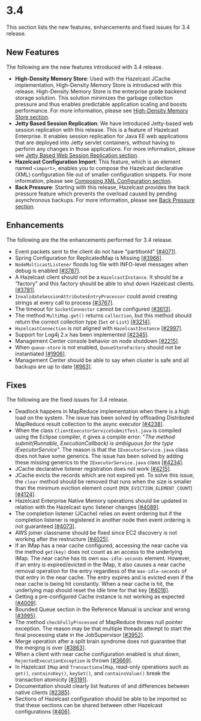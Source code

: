 

# 3.4

This section lists the new features, enhancements and fixed issues for 3.4 release.


## New Features

The following are the new features introduced with 3.4 release.

- **High-Density Memory Store**: Used with the Hazelcast JCache implementation, High-Density Memory Store is introduced with this release. High-Density Memory Store is the enterprise grade backend storage solution. This solution minimizes the garbage collection pressure and thus enables predictable application scaling and boosts performance. For more information, please see [High-Density Memory Store section](http://docs.hazelcast.org/docs/3.4/manual/html-single/hazelcast-documentation.html#high-density-memory-store).
- **Jetty Based Session Replication**: We have introduced Jetty-based web session replication with this release. This is a feature of Hazelcast Enterprise. It enables session replication for Java EE web applications that are deployed into Jetty servlet containers, without having to perform any changes in those applications. For more information, please see [Jetty Based Web Session Replication section](http://docs.hazelcast.org/docs/3.4/manual/html-single/hazelcast-documentation.html#jetty-based-web-session-replication).
- **Hazelcast Configuration Import**: This feature, which is an element named `<import>`, enables you to compose the Hazelcast declarative (XML) configuration file out of smaller configuration snippets. For more information, please see [Composing XML Configuration section](http://docs.hazelcast.org/docs/3.4/manual/html-single/hazelcast-documentation.html#composing-xml-configuration).
- **Back Pressure**: Starting with this release, Hazelcast provides the back pressure feature which prevents the overload caused by pending asynchronous backups. For more information, please see [Back Pressure section](http://docs.hazelcast.org/docs/3.4/manual/html-single/hazelcast-documentation.html#back-pressure).

## Enhancements

The following are the the enhancements performed for 3.4 release.

- Event packets sent to the client do not have "partitionId" [[#4071]](https://github.com/hazelcast/hazelcast/issues/4071).
- Spring Configuration for ReplicatedMap is Missing [[#3966]](https://github.com/hazelcast/hazelcast/issues/3966).
- `NodeMulticastListener` floods log file with INFO-level messages when debug is enabled [[#3787]](https://github.com/hazelcast/hazelcast/issues/3787).
- A Hazelcast client should not be a `HazelcastInstance`. It should be a "factory" and this factory should be able to shut down Hazelcast clients. [[#3781]](https://github.com/hazelcast/hazelcast/issues/3781).
- `InvalidateSessionAttributesEntryProcessor` could avoid creating strings at every call to process [[#3767]](https://github.com/hazelcast/hazelcast/issues/3767).
- The timeout for `SocketConnector` cannot be configured [[#3613]](https://github.com/hazelcast/hazelcast/issues/3613).
- The method `MultiMap.get()` returns `collection`, but this method should return the correct collection type (`Set` or `List`) [[#3214]](https://github.com/hazelcast/hazelcast/issues/3214).
- `HazelcastConnection` is not aligned with `HazelcastInstance` [[#2997]](https://github.com/hazelcast/hazelcast/issues/2997).
- Support for Log4j 2.x has been implemented [[#2345]](https://github.com/hazelcast/hazelcast/issues/2345).
- Management Center console behavior on node shutdown [[#2215]](https://github.com/hazelcast/hazelcast/issues/2215).
- When `queue-store` is not enabled, `QueueStoreFactory` should not be instantiated [[#1906]](https://github.com/hazelcast/hazelcast/issues/1906).
- Management Center should be able to say when cluster is safe and all backups are up to date [[#963]](https://github.com/hazelcast/hazelcast/issues/963).


## Fixes

The following are the fixed issues for 3.4 release.

- Deadlock happens in MapReduce implementation when there is a high load on the system. The issue has been solved by offloading Distributed MapReduce result collection to the async executor [[#4238]](https://github.com/hazelcast/hazelcast/issues/4238).
- When the class `ClientExecutorServiceSubmitTest.java` is compiled using the Eclipse compiler, it gives a compile error: "*The method submit(Runnable, ExecutionCallback) is ambiguous for the type IExecutorService*". The reason is that the `IExecutorService.java` class does not have some generics. The issue has been solved by adding these missing generics to the `IExecutorService.java` class [[#4234]](https://github.com/hazelcast/hazelcast/issues/4234).
- JCache declarative listener registration does not work [[#4215]](https://github.com/hazelcast/hazelcast/issues/4215).
- JCache evicts the records which are not expired yet. To solve this issue, the `clear` method should be removed that runs when the size is smaller than the minimum eviction element count (`MIN_EVICTION_ELEMENT_COUNT`) [[#4124]](https://github.com/hazelcast/hazelcast/issues/4124).
- Hazelcast Enterprise Native Memory operations should be updated in relation with the Hazelcast sync listener changes [[#4089]](https://github.com/hazelcast/hazelcast/issues/4089).
- The completion listener (JCache) relies on event ordering but if the completion listener is registered in another node then event ordering is not guaranteed [[#4073]](https://github.com/hazelcast/hazelcast/issues/4073).
- AWS joiner classname should be fixed since EC2 discovery is not working after the restructure [[#4025]](https://github.com/hazelcast/hazelcast/issues/4025).
- If an IMap has a near cache configured, accessing the near cache via the method `get(key)` does not count as an access to the underlying IMap. The near cache has its own `max-idle-seconds` element. However, if an entry is expired/evicted in the IMap, it also causes a near cache removal operation for the entry regardless of the `max-idle-seconds` of that entry in the near cache. The entry expires and is evicted even if the near cache is being hit constantly. When a near cache is hit, the underlying map should reset the idle time for that key [[#4016]](https://github.com/hazelcast/hazelcast/issues/4016).
- Getting a pre-configured Cache instance is not working as expected [[#4009]](https://github.com/hazelcast/hazelcast/issues/4009).
- Bounded Queue section in the Reference Manual is unclear and wrong [[#3995]](https://github.com/hazelcast/hazelcast/issues/3995).
- The method `checkFullyProcessed` of MapReduce throws null pointer exception. The reason may be that multiple threads attempt to start the final processing state in the JobSupervisor [[#3952]](https://github.com/hazelcast/hazelcast/issues/3952).
- Merge operation after a split brain syndrome does not guarantee that the merging is over [[#3863]](https://github.com/hazelcast/hazelcast/issues/3863).
- When a client with near cache configuration enabled is shut down, `RejectedExecutionException` is thrown [[#3669]](https://github.com/hazelcast/hazelcast/issues/3669).
- In Hazelcast `IMap` and `TransactionalMap`, read-only operations such as `get()`, `containsKey()`, `keySet()`, and `containsValue()` break the transaction atomicity [[#3191]](https://github.com/hazelcast/hazelcast/issues/3191).
- Documentation should clearly list features of and differences between native clients [[#2385]](https://github.com/hazelcast/hazelcast/issues/2385).
- Sections of Hazelcast configuration should be able to be imported so that these sections can be shared between other Hazelcast configurations [[#406]](https://github.com/hazelcast/hazelcast/issues/406).


